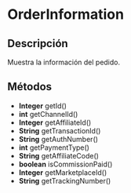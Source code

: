 # OrderInformation

## Descripción

Muestra la información del pedido.

## Métodos

- **Integer** getId()
- **int** getChannelId()
- **Integer** getAffiliateId()
- **String** getTransactionId()
- **String** getAuthNumber()
- **int** getPaymentType()
- **String** getAffiliateCode()
- **boolean** isCommissionPaid()
- **Integer** getMarketplaceId()
- **String** getTrackingNumber()
